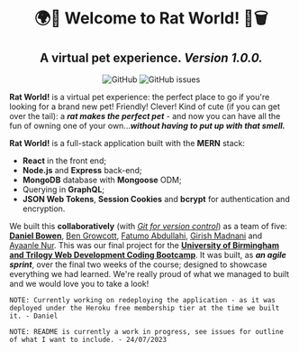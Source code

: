 <h1 align="center"> 🌍🐀 Welcome to Rat World! 🐀🗑️ </h1>
<h2 align="center"> A virtual pet experience. <i> Version 1.0.0. </i> </h2>

<div id="badges" align="center">
<img alt="GitHub" src="https://img.shields.io/github/license/djbowen95/Rat-World?style=flat-square">
<img alt="GitHub issues" src="https://img.shields.io/github/issues/djbowen95/Rat-World?style=flat-square">
</div>

<strong>Rat World!</strong> is a virtual pet experience: the perfect place to go if you're looking for a brand new pet! Friendly! Clever! Kind of cute (if you can get over the tail): a <strong><em>rat makes the perfect pet</em></strong> - and now you can have all the fun of owning one of your own...<strong><em>without having to put up with that smell.</em></strong>

<strong>Rat World!</strong> is a full-stack application built with the <strong>MERN</strong> stack:
 - <strong>React</strong> in the front end;
 -  <strong>Node.js</strong> and <strong>Express</strong> back-end;
 - <strong>MongoDB</strong> database with <strong>Mongoose</strong> ODM;
 - Querying in <strong>GraphQL</strong>;
 -  <strong>JSON Web Tokens</strong>, <strong>Session Cookies</strong> and <strong>bcrypt</strong> for authentication and encryption.

We built this <strong>collaboratively</strong> (with <em>[Git for version control](https://github.com/BGrowcott/untitled-rat-project/pulls?q=is%3Apr+is%3Aclosed)</em>) as a team of five: <strong>[Daniel Bowen](https://github.com/djbowen95)</strong>, [Ben Growcott](https://github.com/BGrowcott), [Fatumo Abdullahi](https://github.com/Fatumoabdullahi), [Girish Madnani](https://github.com/gmadnani) and [Ayaanle Nur](https://github.com/anuur7). This was our final project for the <strong>[University of Birmingham and Trilogy Web Development Coding Bootcamp](https://bootcamp.birmingham.ac.uk/coding/landing/?s=Google-Brand&dki=Learn%20coding%20and%20more%20online&pkw=university%20of%20birmingham%20coding%20bootcamp&pcrid=454943464528&pmt=e&utm_source=google&utm_medium=cpc&utm_campaign=GGL%7CUNIVERSITY-OF-BIRMINGHAM%7CSEM%7CCODING%7C-%7COFL%7CTIER-1%7CALL%7CBRD%7CEXACT%7CCore%7CBootcamp&utm_term=university%20of%20birmingham%20coding%20bootcamp&s=google&k=university%20of%20birmingham%20coding%20bootcamp&utm_adgroupid=105037008614&utm_locationphysicalms=9045530&utm_matchtype=e&utm_network=g&utm_device=c&utm_content=454943464528&utm_placement=&gad=1&gclid=Cj0KCQjwwvilBhCFARIsADvYi7Iiaw7mX3Os-6hB3ilO7yuoW5PTNV_VtYzMSm8S68uEnJL-nTD5dvEaAkShEALw_wcB&gclsrc=aw.ds)</strong>. It was built, as <strong><em>an agile sprint</em></strong>, over the final two weeks of the course; designed to showcase everything we had learned. We're really proud of what we managed to built and we would love you to take a look!

`NOTE: Currently working on redeploying the application - as it was deployed under the Heroku free membership tier at the time we built it. - Daniel`

`NOTE: README is currently a work in progress, see issues for outline of what I want to include. - 24/07/2023`

